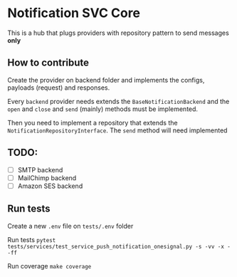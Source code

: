 # Notification SVC Core

This is a hub that plugs providers with repository pattern to send messages **only**

## How to contribute

Create the provider on backend folder and implements the configs, payloads (request) and responses.

Every `backend` provider needs extends the `BaseNotificationBackend` and the `open` and `close` and `send` (mainly) methods must be implemented.

Then you need to implement a repository that extends the `NotificationRepositoryInterface`. The `send` method will need implemented

## TODO:

- [ ] SMTP backend
- [ ] MailChimp backend
- [ ] Amazon SES backend

## Run tests

Create a new `.env` file on `tests/.env` folder

Run tests `pytest tests/services/test_service_push_notification_onesignal.py -s -vv -x --ff`

Run coverage `make coverage`
